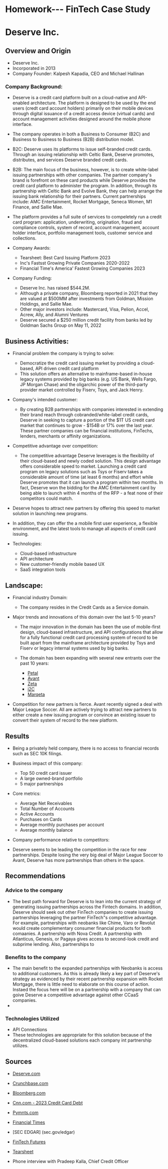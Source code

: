 # Homework--- FinTech Case Study

# Deserve Inc.

## Overview and Origin

* Deserve Inc.  
* Incorporated in 2013
* Company Founder:  Kalpesh Kapadia, CEO and Michael Hallinan

### Company Background:
* Deserve is a credit card platform built on a cloud-native and API-enabled architecture.  The platform is designed to be used by the end users (credt card account holders) primarily on their mobile devices through digital issuance of a credit access device (virtual cards) and account management activities designed around the mobile phone interface.
* The company operates in both a Business to Consumer (B2C) and Business to Business to Business (B2B) distribution model.
* B2C:  Deserve uses its platforms to issue self-branded credit cards.  Through an issuing relationship with Celtic Bank, Deserve promotes, distributes, and services  Deserve branded credit cards.
* B2B:  The main focus of the business, however, is to create white-label issuing partnerships with other companies.  The partner company's brand is forefront on these card products while Deserve provides the credit card platform to administer the program.  In addition, through its partnership with Celtic Bank and Evolve Bank, they can help arrange the issuing bank relationship for their partners.  Current partnerships include:  AMC Entertainment, Rocket Mortgage, Seneca Women, M1 Finance, and Sallie Mae.
*  The platform provides a full suite of services to compeletely run a credit card program:  application, underwriting, origination, fraud and compliance controls, system of record, account management, account holder interface, portfolio management tools, customer service and collections.

* Company Awards:
  * Tearsheet: Best Card Issuing Platform 2023
  * Inc's Fastsst Growing Private Companies 2020-2022
  * Financial Time's America' Fastest Growing Companies 2023

* Company Funding:
  *  Deserve Inc. has raised $544.2M.
  *  Although a private company, Bloomberg reported in 2021 that they are valued at $500MM after investments from Goldman, Mission Holdings, and Sallie Mae.
  *  Other major investors include:  Mastercard, Visa, Pelion, Accel, Acrew, Ally, and Alumni Ventures
  *  Deserve secured a $250 million credit facility from banks led by Goldman Sachs Group on May 11, 2022
 
## Business Activities:

* Financial problem the company is trying to solve:
  * Democratize the credit card issuing market by providing a cloud-based, API driven credit card platform
  * This solution offers an alternative to mainframe-based in-house legacy systems provided by big banks (e.g. US Bank, Wells Fargo, JP Morgan Chase) and the oligarchic  power of the third-party provider market controlled by Fiserv, Tsys, and Jack Henry.

* Company's intended customer:
  *   By creating B2B partnerships with companies interested in extending their brand reach through cobranded/white-label credit cards, Deserve in seeking to capture a portion of the $1T US credit card market that continues to grow - $154B or 17% over the last year.  These partner companies can be financial institutions, FinTechs, lenders, merchants or affinity organizations.

*   Competitive advantage over competition:
    *   The competitive advantage Deserve leverages is the flexibility of their cloud-based and newly coded solution.  This design advantage offers considerable speed to market.  Launching a credit card  program on legacy solutions such as Tsys or Fiserv takes a considerable amount of time (at least 6 months) and effort while Deserve promotes that it can launch a program within two months.  In fact, Deserve won the bidding for the AMC Entertainment card by being able to launch within 4 months of the RFP - a feat none of their competitors could match.
  *   Deserve hopes to attract new partners by offering this speed to market solution in launching new programs.
  *   In addition, they can offer the a mobile first user experience, a flexible environment, and the latest tools to manage all aspects of credit card issuing.
    
* Technologies:
  *   Cloud-based infrastructure
  *   API architecture
  *   New customer-friendly mobile based UX
  *   SaaS integration tools


## Landscape:

* Financial industry Domain:
  * The company resides in the Credit Cards as a Service domain.

* Major trends and innovations of this domain over the last 5-10 years?
  *  The major innovation in the domain has been the use of mobile-first design, cloud-based infrastructure, and API configurations that allow for a fully functional credit card processing system of record to be built apart from the mainframe architecture provided by Tsys and Fiserv or legacy internal systems used by big banks.  

  * The domain has been expanding with several new entrants over the past 10 years:
    * [Petal](www.petalcard.com)
    * [Avant](Avant.com)
    * [Zeta](zeta.tech/us/)
    * [i2C](i2cinc.com)
    * [Marqeta](marqeta.com)
   
* Competition for new partners is fierce.  Avant recently signed a deal with Major League Soccer.  All are actively trying to attract new partners to either create a new issuing program or convince an existing issuer to convert their system of record to the new platform.
  
## Results
* Being a privately held company, there is no access to financial records such as SEC 10K filings.

* Business impact of this company:
  * Top 50 credit card issuer
  * A large owned-brand portfolio
  * 5 major partnerships

* Core metrics:
  * Average Net Receivables
  * Total Number of Accounts
  * Active Accounts
  * Purchases on Cards
  * Average monthly purchases per account
  * Average monthly balance

* Company performance relative to competitors:
 * Deserve seems to be leading the competition in the race for new partnerships.  Despite losing the very big deal of Major League Soccer to Avant, Deserve has more partnerships than others in the space.

## Recommendations

### Advice to the company
  *   The best path forward for Deserve is to lean into the current strategy of generating issuing partnerships across the Fintech domains.  In addition, Deserve should seek out other FinTech companies to create issuing partnerships leveraging the partner FinTech"s competitive advantage.  For example, partnerships with neobanks like Chime, Varo or Revolut would create complementary consumer financial products for both comaanies.  A partnership with Nova Credit.  A partnership with Atlanticus, Genesis,  or Pagaya gives access to second-look credit and subprime lending.  Also, partnerships to   

### Benefits to the company
*  The main benefit to the expanded partnerships with Neobanks is access to additional customers. As this is already likely a key part of Deserve's strategy as evidenced by their recent partnership expansion with Rocket Mortgage, there is little need to elaborate on this course of action.  Instaed the focus here will be on a partnership with a company that can goive Deserve a competitive advantage against other CCaaS companies.
*     

 ### Technologies Utilized
* API Connections
* These technologies are appropriate for this solution because of the decentralized cloud-based solutions each company int partnership utilizes.

## Sources
* [Deserve.com](deserve.com)
* [Crunchbase.com](https://www.crunchbase.com/organization/deserve)
* [Bloomberg.com](https://www.bloomberg.com/news/articles/2021-06-24/deserve-valuation-tops-500-million-as-mastercard-ally-invest?leadSource=uverify%20wall#xj4y7vzkg)
* [Cnn.com - 2023 Credit Card Debt](https://www.cnn.com/2023/11/07/economy/household-debt-credit-card-delinquencies-q3/index.html)
* [Pymnts.com](pymnts.com)
* [Financial Times](https://www.ft.com/americas-fastest-growing-companies-2023)
* [SEC EDGAR] (sec.gov/edgar)
* [FinTech Futures](fintechfutures.com/us/?s=deserve)
* [Tearsheet](tearsheet.co)

*    Phone interview with Pradeep Kalla, Chief Credit Officer
